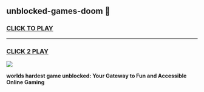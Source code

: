 
## unblocked-games-doom 👋
<h3>
<a href="https://premium.freeplayer.one?title=unblocked-games-doom&ref=14F">CLICK TO PLAY</a></h3>
<hr>

<h3>
<a href="https://premium.freeplayer.one?title=unblocked-games-doom&ref=14F">CLICK 2 PLAY</a>
  
</h3>

<a href="https://premium.freeplayer.one?title=unblocked-games-doom&ref=12F/"><img src="https://clearcache.store/games.png"></a>


**worlds hardest game unblocked: Your Gateway to Fun and Accessible Online Gaming**

